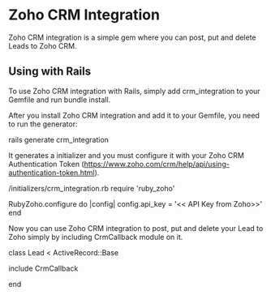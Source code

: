 # Zoho CRM Integration 

Zoho CRM integration is a simple gem where you can post, put and delete Leads to Zoho CRM.

## Using with Rails

To use Zoho CRM integration with Rails, simply add crm_integration to your Gemfile and run bundle install.

After you install Zoho CRM integration and add it to your Gemfile, you need to run the generator:

rails generate crm_integration

It generates a initializer and you must configure it with your Zoho CRM Authentication Token (https://www.zoho.com/crm/help/api/using-authentication-token.html).


/initializers/crm_integration.rb
require 'ruby_zoho'

RubyZoho.configure do |config|
  config.api_key = '<< API Key from Zoho>>'
end

Now you can use Zoho CRM integration to post, put and delete your Lead to Zoho simply by including CrmCallback module on it.

class Lead < ActiveRecord::Base
  
  include CrmCallback

end

